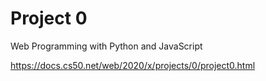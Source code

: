 # Project 0

Web Programming with Python and JavaScript

https://docs.cs50.net/web/2020/x/projects/0/project0.html